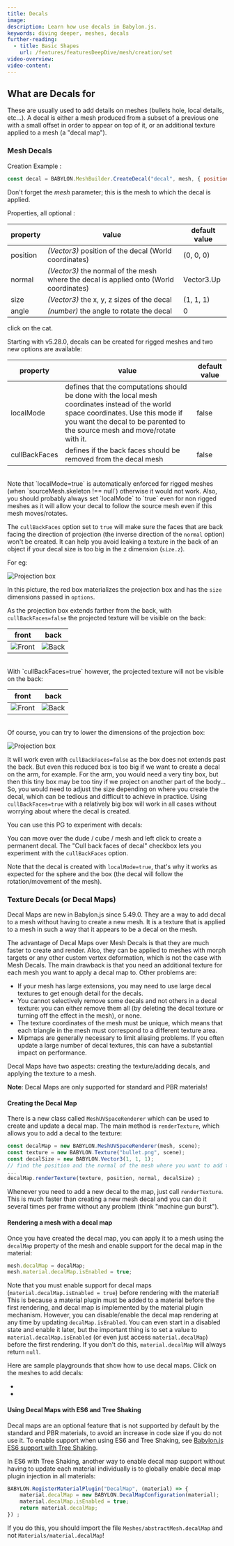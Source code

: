 ```yaml
---
title: Decals
image:
description: Learn how use decals in Babylon.js.
keywords: diving deeper, meshes, decals
further-reading:
  - title: Basic Shapes
    url: /features/featuresDeepDive/mesh/creation/set
video-overview:
video-content:
---
```


## What are Decals for

These are usually used to add details on meshes (bullets hole, local details, etc...).
A decal is either a mesh produced from a subset of a previous one with a small offset in order to appear on top of it, or an additional texture applied to a mesh (a "decal map").

### Mesh Decals

Creation Example :

```javascript
const decal = BABYLON.MeshBuilder.CreateDecal("decal", mesh, { position: myPos }, scene);
```

Don't forget the _mesh_ parameter; this is the mesh to which the decal is applied.

Properties, all optional :

| property | value                                                                                  | default value |
| -------- | -------------------------------------------------------------------------------------- | ------------- |
| position | _(Vector3)_ position of the decal (World coordinates)                                  | (0, 0, 0)     |
| normal   | _(Vector3)_ the normal of the mesh where the decal is applied onto (World coordinates) | Vector3.Up    |
| size     | _(Vector3)_ the x, y, z sizes of the decal                                             | (1, 1, 1)     |
| angle    | _(number)_ the angle to rotate the decal                                               | 0             |

<Playground id="#1BAPRM#73" title="Simple Example of Decals" description="Simple example of pasting decals in a Babylon.js scene."/> click on the cat.

Starting with v5.28.0, decals can be created for rigged meshes and two new options are available:

| property                   | value                                                                                                                                                                                                               | default value |
| -------------------------- | ------------------------------------------------------------------------------------------------------------------------------------------------------------------------------------------------------------------- | ------------- |
| localMode                  | defines that the computations should be done with the local mesh coordinates instead of the world space coordinates. Use this mode if you want the decal to be parented to the source mesh and move/rotate with it. | false         |
| <nobr>cullBackFaces</nobr> | defines if the back faces should be removed from the decal mesh                                                                                                                                                     | false         |

<br/>
Note that `localMode=true` is automatically enforced for rigged meshes (when `sourceMesh.skeleton !== null`) otherwise it would not work. Also, you should probably always set `localMode` to `true` even for non rigged meshes as it will allow your decal to follow the source mesh even if this mesh moves/rotates.

The `cullBackFaces` option set to `true` will make sure the faces that are back facing the direction of projection (the inverse direction of the `normal` option) won't be created. It can help you avoid leaking a texture in the back of an object if your decal size is too big in the z dimension (`size.z`).

For eg:

![Projection box](/img/features/decals/decal_projbox.jpg)

In this picture, the red box materializes the projection box and has the `size` dimensions passed in `options`.

As the projection box extends farther from the back, with `cullBackFaces=false` the projected texture will be visible on the back:

| front                                              | back                                                 |
| -------------------------------------------------- | ---------------------------------------------------- |
| ![Front](/img/features/decals/decal_front.jpg!350) | ![Back](/img/features/decals/decal_back_nok.jpg!350) |

<br/>
With `cullBackFaces=true` however, the projected texture will not be visible on the back:

| front                                              | back                                                |
| -------------------------------------------------- | --------------------------------------------------- |
| ![Front](/img/features/decals/decal_front.jpg!350) | ![Back](/img/features/decals/decal_back_ok.jpg!300) |

<br/>
Of course, you can try to lower the dimensions of the projection box:

![Projection box](/img/features/decals/decal_projbox_small.jpg)

It will work even with `cullBackFaces=false` as the box does not extends past the back. But even this reduced box is too big if we want to create a decal on the arm, for example. For the arm, you would need a very tiny box, but then this tiny box may be too tiny if we project on another part of the body... So, you would need to adjust the size depending on where you create the decal, which can be tedious and difficult to achieve in practice. Using `cullBackFaces=true` with a relatively big box will work in all cases without worrying about where the decal is created.

You can use this PG to experiment with decals: <Playground id="#EEUVTY#199" title="Decals with rigged and moving meshes" description="Example of pasting decals for rigged meshes."/>

You can move over the dude / cube / mesh and left click to create a permanent decal. The "Cull back faces of decal" checkbox lets you experiment with the `cullBackFaces` option.

Note that the decal is created with `localMode=true`, that's why it works as expected for the sphere and the box (the decal will follow the rotation/movement of the mesh).

### Texture Decals (or Decal Maps)

Decal Maps are new in Babylon.js since 5.49.0. They are a way to add decal to a mesh without having to create a new mesh. It is a texture that is applied to a mesh in such a way that it appears to be a decal on the mesh.

The advantage of Decal Maps over Mesh Decals is that they are much faster to create and render. Also, they can be applied to meshes with morph targets or any other custom vertex deformation, which is not the case with Mesh Decals. The main drawback is that you need an additional texture for each mesh you want to apply a decal map to. Other problems are:
* If your mesh has large extensions, you may need to use large decal textures to get enough detail for the decals.
* You cannot selectively remove some decals and not others in a decal texture: you can either remove them all (by deleting the decal texture or turning off the effect in the mesh), or none.
* The texture coordinates of the mesh must be unique, which means that each triangle in the mesh must correspond to a different texture area.
* Mipmaps are generally necessary to limit aliasing problems. If you often update a large number of decal textures, this can have a substantial impact on performance.

Decal Maps have two aspects: creating the texture/adding decals, and applying the texture to a mesh.

**Note**: Decal Maps are only supported for standard and PBR materials!

#### Creating the Decal Map

There is a new class called `MeshUVSpaceRenderer` which can be used to create and update a decal map. The main method is `renderTexture`, which allows you to add a decal to the texture:

```javascript	
const decalMap = new BABYLON.MeshUVSpaceRenderer(mesh, scene);
const texture = new BABYLON.Texture("bullet.png", scene);
const decalSize = new BABYLON.Vector3(1, 1, 1);
// find the position and the normal of the mesh where you want to add the decal
...
decalMap.renderTexture(texture, position, normal, decalSize) ;
```
Whenever you need to add a new decal to the map, just call `renderTexture`. This is much faster than creating a new mesh decal and you can do it several times per frame without any problem (think "machine gun burst").

#### Rendering a mesh with a decal map

Once you have created the decal map, you can apply it to a mesh using the `decalMap` property of the mesh and enable support for the decal map in the material:
```javascript
mesh.decalMap = decalMap;
mesh.material.decalMap.isEnabled = true;
```

Note that you must enable support for decal maps (`material.decalMap.isEnabled = true`) before rendering with the material! This is because a material plugin must be added to a material before the first rendering, and decal map is implemented by the material plugin mechanism.
However, you can disable/enable the decal map rendering at any time by updating `decalMap.isEnabled`. You can even start in a disabled state and enable it later, but the important thing is to set a value to `material.decalMap.isEnabled` (or even just access `material.decalMap`) before the first rendering. If you don't do this, `material.decalMap` will always return `null`.

Here are sample playgrounds that show how to use decal maps. Click on the meshes to add decals: 
- <Playground id="#9BVW2S#49" title="Decal maps" description="Example of using decal maps."/>
- <Playground id="#N10DXG#17" title="Decal Graffiti" description="Add graffiti with decal maps." image="/img/playgroundsAndNMEs/textureDecals_graffiti.jpg" />

#### Using Decal Maps with ES6 and Tree Shaking

Decal maps are an optional feature that is not supported by default by the standard and PBR materials, to avoid an increase in code size if you do not use it.
To enable support when using ES6 and Tree Shaking, see [Babylon.js ES6 support with Tree Shaking](/setup/frameworkPackages/es6Support#faq).

In ES6 with Tree Shaking, another way to enable decal map support without having to update each material individually is to globally enable decal map plugin injection in all materials:
```javascript
BABYLON.RegisterMaterialPlugin("DecalMap", (material) => {
    material.decalMap = new BABYLON.DecalMapConfiguration(material);
    material.decalMap.isEnabled = true;
    return material.decalMap;
}) ;
```

If you do this, you should import the file `Meshes/abstractMesh.decalMap` and not `Materials/material.decalMap`!
